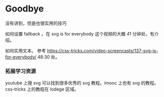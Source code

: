 # Goodbye


没有讲到，但是也很实用的技巧

如何设置 fallback 。在 svg is for everybody 这个视频的大概 41 分钟处，有介绍。

如何实用文本。 参考 https://css-tricks.com/video-screencasts/137-svg-is-for-everybody/ 48:30 处。

### 拓展学习资源

youtube 上搜 svg 可以找到很多优秀的 svg 教程。imooc 上也有 svg 的教程。css-tricks 上的教程在 lodege 区域。
